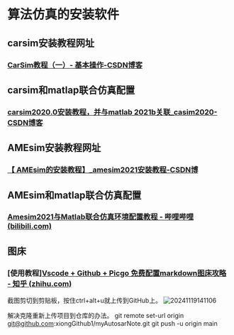 <!--
 * @Author: qinXiong
 * @Date: 2024-11-18 14:45:53
 * @LastEditors: xiongGithub1&&qx20001119@163.com
 * @LastEditTime: 2024-11-19 14:10:58
 * @Description: 
-->

# 算法仿真的安装软件

## carsim安装教程网址

### [CarSim教程（一）- 基本操作-CSDN博客](https://blog.csdn.net/YOURUOLI/article/details/127245122)

## carsim和matlap联合仿真配置

### [carsim2020.0安装教程，并与matlab 2021b关联_casim2020-CSDN博客](https://blog.csdn.net/Cynthia_2019/article/details/121953106)

## AMEsim安装教程网址

### [【 AMEsim的安装教程】_amesim2021安装教程-CSDN博](https://blog.csdn.net/weixin_48767862/article/details/132314955)

## AMEsim和matlap联合仿真配置

### [Amesim2021与Matlab联合仿真环境配置教程 - 哔哩哔哩 (bilibili.com)](https://www.bilibili.com/opus/785158539209343001)

## 图床

### [使用教程][Vscode + Github + Picgo 免费配置markdown图床攻略 - 知乎 (zhihu.com)](https://zhuanlan.zhihu.com/p/532669042)
截图剪切到剪贴板，按住ctrl+alt+u就上传到GitHub上。
![20241119141106](https://cdn.jsdelivr.net/gh/xiongGithub1/picGoUpload/image/20241119141106.png)

解决克隆重新上传项目到仓库的办法。
git remote set-url origin git@github.com:xiongGithub1/myAutosarNote.git
git push -u origin main
